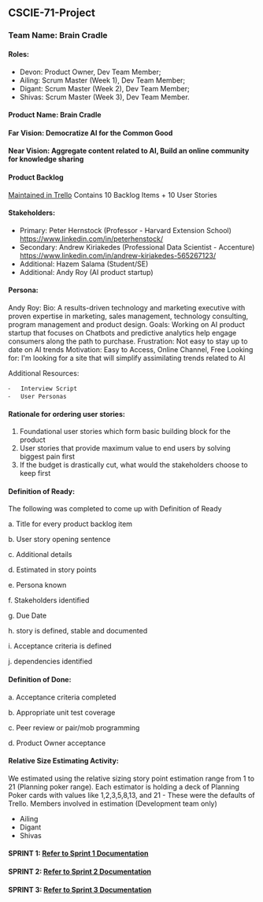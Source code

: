 ## CSCIE-71-Project

### Team Name: Brain Cradle

#### Roles:
- Devon: Product Owner, Dev Team Member;
- Ailing:  Scrum Master (Week 1), Dev Team Member;
- Digant:  Scrum Master (Week 2), Dev Team Member;
- Shivas:  Scrum Master (Week 3), Dev Team Member.

#### Product Name: Brain Cradle

#### Far Vision: Democratize AI for the Common Good

#### Near Vision: Aggregate content related to AI, Build an online community for knowledge sharing

#### Product Backlog
[Maintained in Trello](https://trello.com/b/qb2G2V5r/product-back-log)
Contains 10 Backlog Items + 10 User Stories

#### Stakeholders:
- Primary: Peter Hernstock (Professor - Harvard Extension School) https://www.linkedin.com/in/peterhenstock/
- Secondary: Andrew Kiriakedes (Professional Data Scientist - Accenture) https://www.linkedin.com/in/andrew-kiriakedes-565267123/
- Additional: Hazem Salama  (Student/SE)
- Additional: Andy Roy  (AI product startup)


#### Persona:
Andy Roy: 
Bio: A results-driven technology and marketing executive with proven expertise in marketing, sales management, technology consulting, program management and product design.
Goals: Working on AI product startup that focuses on Chatbots and predictive analytics help engage consumers along the path to purchase.
Frustration: Not easy to stay up to date on AI trends
Motivation: Easy to Access, Online Channel, Free
Looking for: I'm looking for a site that will simplify assimilating trends related to AI

Additional Resources:

	⁃	Interview Script
	⁃	User Personas
    
    
#### Rationale for ordering user stories: 
1. Foundational user stories which form basic building block for the product 
2. User stories that provide maximum value to end users by solving biggest pain first 
3. If the budget is drastically cut, what would the stakeholders choose to keep first


#### Definition of Ready:
The following was completed to come up with Definition of Ready

a. Title for every product backlog item

b. User story opening sentence

c. Additional details

d. Estimated in story points

e. Persona known

f. Stakeholders identified

g. Due Date

h. story is defined, stable and documented

i. Acceptance criteria is defined

j. dependencies identified


#### Definition of Done:

a. Acceptance criteria completed

b. Appropriate unit test coverage

c. Peer review or pair/mob programming

d. Product Owner acceptance


#### Relative Size Estimating Activity:
We estimated using the relative sizing story point estimation range from 1 to 21 (Planning poker range). Each estimator is holding a deck of Planning Poker cards with values like 1,2,3,5,8,13, and 21 - These were the defaults of Trello. 
Members involved in estimation (Development team only)
- Ailing
- Digant
- Shivas

#### SPRINT 1: [Refer to Sprint 1 Documentation](https://github.com/BrainCradle/CSCIE-71-Project/blob/master/Sprint01.md)


#### SPRINT 2: [Refer to Sprint 2 Documentation](https://github.com/BrainCradle/CSCIE-71-Project/blob/master/Sprint%202/Sprint02.md)

#### SPRINT 3: [Refer to Sprint 3 Documentation](https://github.com/BrainCradle/CSCIE-71-Project/blob/master/sprint3/sprint03.md)






